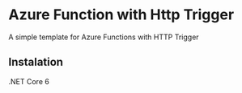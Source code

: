 # Azure Function with Http Trigger

A simple template for Azure Functions with HTTP Trigger


## Instalation

.NET Core 6
    
